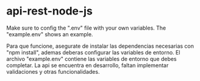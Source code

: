 # api-rest-node-js

Make sure to config the ".env" file with your own variables. The "example.env" shows an example.

Para que funcione, asegurate de instalar las dependencias necesarias con "npm install", ademas deberas configurar las variables de entorno. El archivo "example.env" contiene las variables de entorno que debes completar. La api se encuentra en desarrollo, faltan implementar validaciones y otras funcionalidades.
